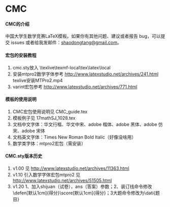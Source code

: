# CMC

#### CMC的介绍
中国大学生数学竞赛LaTeX模板。如果你有其他问题、建议或者报告 bug，可以提交 issues 或者给我发邮件：shaodongtang@gmail.com。

#### 宏包的安装教程

1. cmc.sty放入 \texlive\texmf-local\tex\latex\local
2. 安装mtpro2数学字体参考 http://www.latexstudio.net/archives/241.html
                         texlive安装MTPro2.mp4
3. varint宏包参考 http://www.latexstudio.net/archives/771.html

#### 模板的使用说明

1. CMC宏包使用说明见 CMC_guide.tex
2. 模板例子见 17mathSJ_1028.tex
3. 文档中文字体：华文行楷、华文中宋、adobe 楷体、adobe 黑体、adobe 仿宋、adobe 宋体
4. 文档英文字体：Times New Roman Bold Italic（好像没啥用）
5. 数学类字体：mtpro2宏包（需安装）

#### CMC.sty版本历史

1. v1.00 见 http://www.latexstudio.net/archives/11363.html
2. v1.10 引入数学字体宏包mtpro2 见 http://www.latexstudio.net/archives/51505.html
3. v1.20 1、加入shijuan（试卷），ans（答案）参数；2、装订线命令修改\defen[默认1cm]{得分}\score[默认1cm]{得分}；3大题命令修改为\dati{题目}

